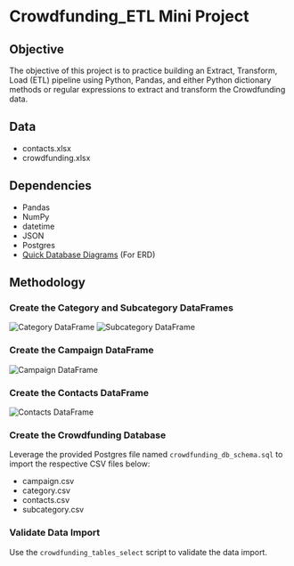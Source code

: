 # Crowdfunding_ETL Mini Project

## Objective
The objective of this project is to practice building an Extract, Transform, Load (ETL) pipeline using Python, Pandas, and either Python dictionary methods or regular expressions to extract and transform the Crowdfunding data.

## Data
- contacts.xlsx
- crowdfunding.xlsx

## Dependencies
- Pandas
- NumPy
- datetime
- JSON
- Postgres
- [Quick Database Diagrams](http://www.quickdatabasediagrams.com/) (For ERD)

## Methodology

### Create the Category and Subcategory DataFrames
![Category DataFrame](https://github.com/AAlbers341/Crowdfunding_ETL/assets/149892097/c5238b91-66e5-4f8a-8167-360ac2c1c32e)
![Subcategory DataFrame](https://github.com/AAlbers341/Crowdfunding_ETL/assets/149892097/e080e36b-f7b9-421c-8066-e5ff868cc8d7)

### Create the Campaign DataFrame
![Campaign DataFrame](https://github.com/AAlbers341/Crowdfunding_ETL/assets/149892097/5539bc2e-fb8f-4feb-a477-c302e354a7d2)

### Create the Contacts DataFrame
![Contacts DataFrame](https://github.com/AAlbers341/Crowdfunding_ETL/assets/149892097/bbefb84f-83ac-4a5d-b83b-4871bb4d3680)

### Create the Crowdfunding Database
Leverage the provided Postgres file named `crowdfunding_db_schema.sql` to import the respective CSV files below:
- campaign.csv
- category.csv
- contacts.csv
- subcategory.csv

### Validate Data Import
Use the `crowdfunding_tables_select` script to validate the data import.
